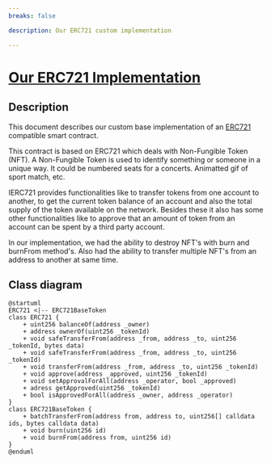```yaml
---
breaks: false

description: Our ERC721 custom implementation

---
```


# [Our ERC721 Implementation](https://github.com/thesandboxgame/sandbox-smart-contracts/blob/master/src/solc_0.8/common/BaseWithStorage/ERC721BaseToken.sol)

## Description

This document describes our custom base implementation of an [ERC721](https://ethereum.org/en/developers/docs/standards/tokens/erc-721) compatible smart contract.

This contract is based on ERC721 which deals with Non-Fungible Token (NFT).
A Non-Fungible Token is used to identify something or someone in a unique way.
It could be numbered seats for a concerts. Animatted gif of sport match, etc.

IERC721 provides functionalities like to transfer tokens from one account to another, to get the current token balance of an account
and also the total supply of the token available on the network.
Besides these it also has some other functionalities like to approve that an amount of token from an account can be spent by a third party account.

In our implementation, we had the ability to destroy NFT's with burn and burnFrom method's.
Also had the ability to transfer multiple NFT's from an address to another at same time.

## Class diagram

```plantuml
@startuml
ERC721 <|-- ERC721BaseToken
class ERC721 {
    + uint256 balanceOf(address _owner)
    + address ownerOf(uint256 _tokenId)
    + void safeTransferFrom(address _from, address _to, uint256 _tokenId, bytes data)
    + void safeTransferFrom(address _from, address _to, uint256 _tokenId)
    + void transferFrom(address _from, address _to, uint256 _tokenId)
    + void approve(address _approved, uint256 _tokenId)
    + void setApprovalForAll(address _operator, bool _approved)
    + adress getApproved(uint256 _tokenId)
    + bool isApprovedForAll(address _owner, address _operator)
}
class ERC721BaseToken {
    + batchTransferFrom(address from, address to, uint256[] calldata ids, bytes calldata data)
    + void burn(uint256 id)
    + void burnFrom(address from, uint256 id)
}
@enduml
```
